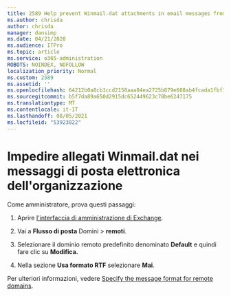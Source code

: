 ```yaml
---
title: 2589 Help prevent Winmail.dat attachments in email messages from your organization
ms.author: chrisda
author: chrisda
manager: dansimp
ms.date: 04/21/2020
ms.audience: ITPro
ms.topic: article
ms.service: o365-administration
ROBOTS: NOINDEX, NOFOLLOW
localization_priority: Normal
ms.custom: 2589
ms.assetid: ''
ms.openlocfilehash: 64212b0a8cb1ccd2158aaa84ea2725b879e608ab4fcada1fbf1032e896be12c2
ms.sourcegitcommit: b5f7da89a650d2915dc652449623c78be6247175
ms.translationtype: MT
ms.contentlocale: it-IT
ms.lasthandoff: 08/05/2021
ms.locfileid: "53923822"
---
```

# <a name="help-prevent-winmaildat-attachments-in-email-messages-from-your-organization"></a>Impedire allegati Winmail.dat nei messaggi di posta elettronica dell'organizzazione

Come amministratore, prova questi passaggi:

1. Aprire [l'interfaccia di amministrazione di Exchange](https://outlook.office365.com/ecp/).

2. Vai a **Flusso di posta** Domini  >  **remoti**.

3. Selezionare il dominio remoto predefinito denominato **Default** e quindi fare clic su **Modifica.**

4. Nella sezione **Usa formato RTF** selezionare **Mai**.

Per ulteriori informazioni, vedere [Specify the message format for remote domains](https://docs.microsoft.com/Exchange/mail-flow-best-practices/remote-domains/remote-domains#specifying-message-format).
